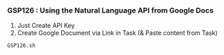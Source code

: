 ### GSP126 : Using the Natural Language API from Google Docs 

1. Just Create API Key
2. Create Google Document via Link in Task (& Paste content from Task)  

```
GSP126.sh
```
